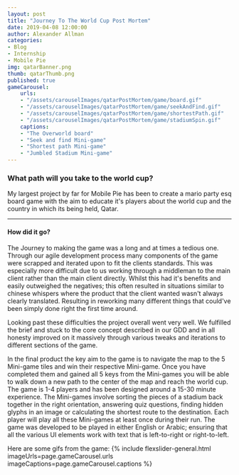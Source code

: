 ```yaml
---
layout: post
title: "Journey To The World Cup Post Mortem"
date: 2019-04-08 12:00:00
author: Alexander Allman
categories:
- Blog
- Internship
- Mobile Pie
img: qatarBanner.png
thumb: qatarThumb.png
published: true
gameCarousel:
    urls:
    - "/assets/carouselImages/qatarPostMortem/game/board.gif"
    - "/assets/carouselImages/qatarPostMortem/game/seekAndFind.gif"
    - "/assets/carouselImages/qatarPostMortem/game/shortestPath.gif"
    - "/assets/carouselImages/qatarPostMortem/game/stadiumSpin.gif"
    captions:
    - "The Overworld board"
    - "Seek and find Mini-game"
    - "Shortest path Mini-game"
    - "Jumbled Stadium Mini-game"
---
```


### What path will you take to the world cup?
My largest project by far for Mobile Pie has been to create a mario party esq board game with the aim to educate it's players about the world cup and the country in which its being held, Qatar.

<!--more-->
-----
#### How did it go?
The Journey to making the game was a long and at times a tedious one. Through our agile development process many components of the game were scrapped and iterated upon to fit the clients standards. This was especially more difficult due to us working through a middleman to the main client rather than the main client directly. Whilst this had it's benefits and easily outweighed the negatives; this often resulted in situations similar to chinese whispers where the product that the client wanted wasn't always clearly translated. Resulting in reworking many different things that could've been simply done right the first time around.

Looking past these difficulties the project overall went very well. We fulfilled the brief and stuck to the core concept described in our GDD and in all honesty improved on it massively through various tweaks and iterations to different sections of the game.

In the final product the key aim to the game is to navigate the map to the 5 Mini-game tiles and win their respective Mini-game. Once you have completed them and gained all 5 keys from the Mini-games you will be able to walk down a new path to the center of the map and reach the world cup. The game is 1-4 players and has been designed around a 15-30 minute experience. The Mini-games involve sorting the pieces of a stadium back together in the right orientation, answering quiz questions, finding hidden glyphs in an image or calculating the shortest route to the destination. Each player will play all these Mini-games at least once during their run. The game was developed to be played in either English or Arabic; ensuring that all the various UI elements work with text that is left-to-right or right-to-left.

Here are some gifs from the game:
{% include flexslider-general.html imageUrls=page.gameCarousel.urls imageCaptions=page.gameCarousel.captions %}